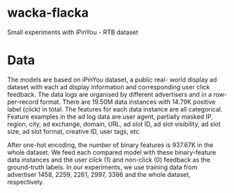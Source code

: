# wacka-flacka
Small experiments with iPinYou - RTB dataset





# Data
The models are based on iPinYou dataset, a public real- world display ad dataset with each ad display information and corresponding user click feedback. The data logs are organised by different advertisers and in a row-per-record format. There are 19.50M data instances with 14.79K positive label (click) in total. The features for each data instance are all categorical. Feature examples in the ad log data are user agent, partially masked IP, region, city, ad exchange, domain, URL, ad slot ID, ad slot visibility, ad slot size, ad slot format, creative ID, user tags, etc. 

After one-hot encoding, the number of binary features is 937.67K in the whole dataset. We feed each compared model with these binary-feature data instances and the user click (1) and non-click (0) feedback as the ground-truth labels. In our experiments, we use training data from advertiser 1458, 2259, 2261, 2997, 3386 and the whole dataset, respectively.